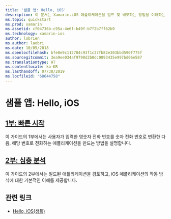 ```yaml
---
title: '샘플 앱: Hello, iOS'
description: 이 문서는 Xamarin.iOS 애플리케이션을 빌드 및 배포하는 방법을 이해하는 데 필요한 도구 및 개념을 소개하는 설명서로 연결합니다.
ms.topic: quickstart
ms.prod: xamarin
ms.assetid: cf04736b-c95a-4e6f-b49f-b7f2b7ff62b9
ms.technology: xamarin-ios
author: lobrien
ms.author: laobri
ms.date: 10/05/2018
ms.openlocfilehash: bfe0e9c112784c93f1c27fb82e303bbd590f775f
ms.sourcegitcommit: 3ea9ee034af9790d2b0dc0893435e997bd06e587
ms.translationtype: HT
ms.contentlocale: ko-KR
ms.lasthandoff: 07/30/2019
ms.locfileid: "68644758"
---
```

# <a name="sample-app-hello-ios"></a>샘플 앱: Hello, iOS

## <a name="part-1-quickstartiosget-startedhello-ioshello-ios-quickstartmd"></a>[1부: 빠른 시작](~/ios/get-started/hello-ios/hello-ios-quickstart.md)

이 가이드의 1부에서는 사용자가 입력한 영숫자 전화 번호를 숫자 전화 번호로 변환한 다음, 해당 번호로 전화하는 애플리케이션을 만드는 방법을 설명합니다.

## <a name="part-2-deep-diveiosget-startedhello-ioshello-ios-deepdivemd"></a>[2부: 심층 분석](~/ios/get-started/hello-ios/hello-ios-deepdive.md)

이 가이드의 2부에서는 빌드된 애플리케이션을 검토하고, iOS 애플리케이션의 작동 방식에 대한 기본적인 이해를 제공합니다.

## <a name="related-links"></a>관련 링크

- [Hello, iOS(샘플)](https://docs.microsoft.com/samples/xamarin/ios-samples/hello-ios)
